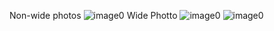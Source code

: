 Non-wide photos
![image0](https://github.com/Ethan43443/UBNL-SCL-Cycle-11-Weather-Balloon/assets/125399829/862fef91-93a6-4eb2-897c-d2e5dd17fa51)
Wide Photto
![image0](https://github.com/Ethan43443/UBNL-SCL-Cycle-11-Weather-Balloon/assets/125399829/20169568-6284-4462-acbc-ec3f0366f39a)
![image0](https://github.com/Ethan43443/UBNL-SCL-Cycle-11-Weather-Balloon/assets/125399829/f298f4a3-344e-4e26-b068-619595d4fa5e)
